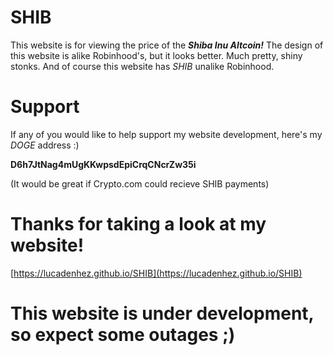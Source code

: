 # SHIB

This website is for viewing the price of the ***Shiba Inu Altcoin!*** The design of this website is alike Robinhood's, but it looks better. Much pretty, shiny stonks. And of course this website has *SHIB* unalike Robinhood.

# Support

If any of you would like to help support my website development, here's my *DOGE* address :)

**D6h7JtNag4mUgKKwpsdEpiCrqCNcrZw35i**

(It would be great if Crypto.com could recieve SHIB payments)

# Thanks for taking a look at my website!

[https://lucadenhez.github.io/SHIB](https://lucadenhez.github.io/SHIB)

# This website is under development, so expect some outages ;)
